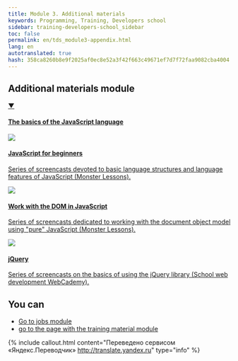 ```yaml
---
title: Module 3. Additional materials
keywords: Programming, Training, Developers school
sidebar: training-developers-school_sidebar
toc: false
permalink: en/tds_module3-appendix.html
lang: en
autotranslated: true
hash: 358ca8260b8e9f2025af0ec8e52a3f42f663c49671ef7d7f72faa9082cba4004
---
```


## Additional materials module

<div class="panel-group">
<div class="panel panel-default">
<div class="panel-heading">
<a class="pull-right spoiler-push" data-toggle="collapse" href="#collapse1">&#9660;</a>
<h4 class="panel-title">
<a data-toggle="collapse" href="#collapse1">
The basics of the JavaScript language</a>
</h4>
</div>
<div id="collapse1" class="panel-collapse collapse in">
<div class="panel-body">
<div class="row items">
<div class="col-sm-6 col-md-4 portfolio-item">
<a href="{{ 'https://monsterlessons.com/project/series/javascript-dlya-nachinayushih' | relative_url }}" class="portfolio-link" target="_blank">
<div class="img-wrapper">
<img src="{{ "/images/pages/trainings/developers-school/module3/javascript-for-beginners.jpg" | relative_url}}" class="products-img">
</div>
<h4><span class="item-head">JavaScript for beginners</span></h4>
<p>Series of screencasts devoted to basic language structures and language features of JavaScript (Monster Lessons).</p>
</a>
</div>
<div class="col-sm-6 col-md-4 portfolio-item">
<a href="{{ 'https://monsterlessons.com/project/series/rabota-s-dom-derevom-v-javascript' | relative_url }}" class="portfolio-link" target="_blank">
<div class="img-wrapper">
<img src="{{ "/images/pages/trainings/developers-school/module3/dom-javascript.jpg" | relative_url}}" class="products-img">
</div>
<h4><span class="item-head">Work with the DOM in JavaScript</span></h4>
<p>Series of screencasts dedicated to working with the document object model using "pure" JavaScript (Monster Lessons).</p>
</a>
</div>
<div class="col-sm-6 col-md-4 portfolio-item">
<a href="{{ 'https://www.youtube.com/playlist?list=PLRoXQfrhqdOpFYElYiB6DS8iYryEhxNNq' | relative_url }}" class="portfolio-link" target="_blank">
<div class="img-wrapper">
<img src="{{ "/images/pages/trainings/developers-school/module3/jquery.jpg" | relative_url}}" class="products-img">
</div>
<h4><span class="item-head">jQuery</span></h4>
<p>Series of screencasts on the basics of using the jQuery library (School web development WebCademy).</p>
</a>
</div>
</div>
</div>
</div>
</div>
</div>

## You can

* [Go to jobs module](tds_module3-tasks.html) <i class="fa fa-arrow-right" aria-hidden="true"></i>
* <i class="fa fa-arrow-left" aria-hidden="true"></i> [go to the page with the training material module](tds_module3-learn.html)



{% include callout.html content="Переведено сервисом «Яндекс.Переводчик» <http://translate.yandex.ru>" type="info" %}